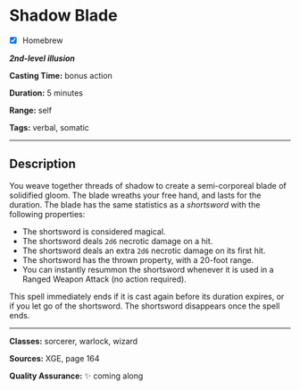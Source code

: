 # Shadow Blade

- [x] Homebrew

***2nd-level illusion***

**Casting Time:** bonus action

**Duration:** 5 minutes

**Range:** self

**Tags:** verbal, somatic

---

## Description
You weave together threads of shadow to create a semi-corporeal blade of solidified gloom.
The blade wreaths your free hand, and lasts for the duration.
The blade has the same statistics as a *shortsword* with the following properties:
- The shortsword is considered magical.
- The shortsword deals `2d6` necrotic damage on a hit.
- The shortsword deals an extra `2d6` necrotic damage on its first hit.
- The shortsword has the thrown property, with a 20-foot range.
- You can instantly resummon the shortsword whenever it is used in a Ranged Weapon Attack (no action required).

This spell immediately ends if it is cast again before its duration expires, or if you let go of the shortsword.
The shortsword disappears once the spell ends.

---

**Classes:** sorcerer, warlock, wizard

**Sources:** XGE, page 164

**Quality Assurance:** :sparkles: coming along
